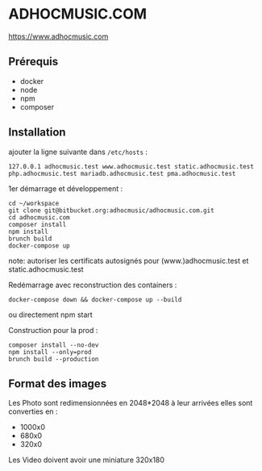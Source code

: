 # ADHOCMUSIC.COM

https://www.adhocmusic.com

## Prérequis

- docker
- node
- npm
- composer

## Installation

ajouter la ligne suivante dans `/etc/hosts` :

```
127.0.0.1 adhocmusic.test www.adhocmusic.test static.adhocmusic.test php.adhocmusic.test mariadb.adhocmusic.test pma.adhocmusic.test
```

1er démarrage et développement :

```
cd ~/workspace
git clone git@bitbucket.org:adhocmusic/adhocmusic.com.git
cd adhocmusic.com
composer install
npm install
brunch build
docker-compose up
```

note:
autoriser les certificats autosignés pour (www.)adhocmusic.test et static.adhocmusic.test

Redémarrage avec reconstruction des containers :

```
docker-compose down && docker-compose up --build
```

ou directement npm start

Construction pour la prod :


```
composer install --no-dev
npm install --only=prod
brunch build --production
```


## Format des images

Les Photo sont redimensionnées en 2048*2048 à leur arrivées
elles sont converties en :

- 1000x0
- 680x0
- 320x0

Les Video doivent avoir une miniature 320x180
